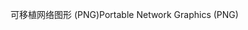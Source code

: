 <span data-ttu-id="1bd85-101">可移植网络图形 (PNG)</span><span class="sxs-lookup"><span data-stu-id="1bd85-101">Portable Network Graphics (PNG)</span></span>